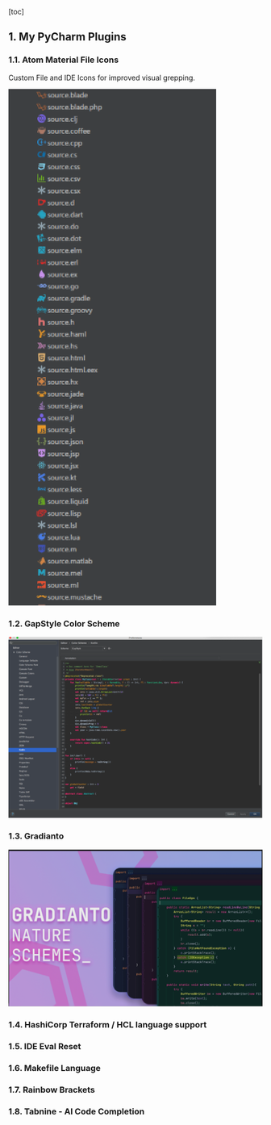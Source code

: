 [toc]

## 1. My PyCharm Plugins

### 1.1. Atom Material File Icons

Custom File and IDE Icons for improved visual grepping.

![image-20210822035651873](README.assets/image-20210822035651873.png)

### 1.2. GapStyle Color Scheme

![image-20210822040115968](README.assets/image-20210822040115968.png)

### 1.3. Gradianto

![image-20210822040224781](README.assets/image-20210822040224781.png)

### 1.4. HashiCorp Terraform / HCL language support

### 1.5. IDE Eval Reset

### 1.6. Makefile Language

### 1.7. Rainbow Brackets

### 1.8. Tabnine - AI Code Completion




